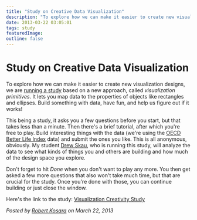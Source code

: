 ```yaml
---
title: "Study on Creative Data Visualization"
description: "To explore how we can make it easier to create new visualization designs, we are running a study based on a new approach, called visualization primitives. It lets you map data to the properties of objects like rectangles and ellipses. Build something with data, have fun, and help us figure out if it works!"
date: 2013-03-22 03:05:01
tags: study
featuredImage: 
outline: false
---
```


# Study on Creative Data Visualization

To explore how we can make it easier to create new visualization designs, we are <a href="http://visualizationprimitives.net">running a study</a> based on a new approach, called <em>visualization primitives</em>. It lets you map data to the properties of objects like rectangles and ellipses. Build something with data, have fun, and help us figure out if it works!

This being a study, it asks you a few questions before you start, but that takes less than a minute. Then there's a brief tutorial, after which you're free to play. Build interesting things with the data (we're using the <a href="http://www.oecdbetterlifeindex.org">OECD Better Life Index</a> data) and submit the ones you like. This is all anonymous, obviously. My student <a href="https://twitter.com/SeeingStructure">Drew Skau</a>, who is running this study, will analyze the data to see what kinds of things you and others are building and how much of the design space you explore.

Don't forget to hit <em>Done</em> when you don't want to play any more. You then get asked a few more questions that also won't take much time, but that are crucial for the study. Once you're done with those, you can continue building or just close the window.

Here's the link to the study: <a href="http://visualizationprimitives.net">Visualization Creativity Study</a>


_Posted by <a href="/about">Robert Kosara</a> on March 22, 2013_


